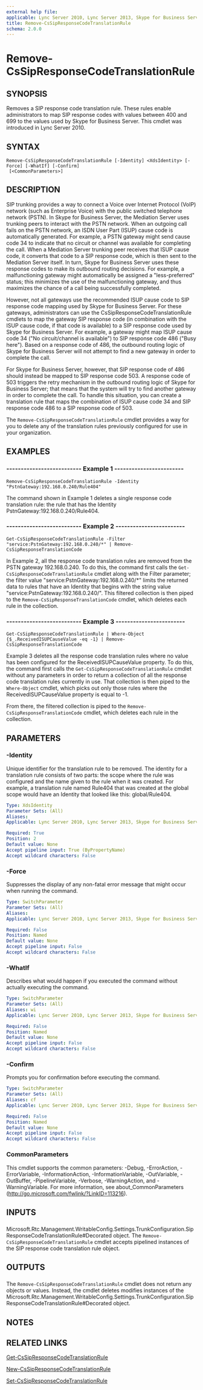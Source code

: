 ```yaml
---
external help file: 
applicable: Lync Server 2010, Lync Server 2013, Skype for Business Server 2015
title: Remove-CsSipResponseCodeTranslationRule
schema: 2.0.0
---
```


# Remove-CsSipResponseCodeTranslationRule

## SYNOPSIS
Removes a SIP response code translation rule.
These rules enable administrators to map SIP response codes with values between 400 and 699 to the values used by Skype for Business Server.
This cmdlet was introduced in Lync Server 2010.


## SYNTAX

```
Remove-CsSipResponseCodeTranslationRule [-Identity] <XdsIdentity> [-Force] [-WhatIf] [-Confirm]
 [<CommonParameters>]
```

## DESCRIPTION
SIP trunking provides a way to connect a Voice over Internet Protocol (VoIP) network (such as Enterprise Voice) with the public switched telephone network (PSTN).
In Skype for Business Server, the Mediation Server uses trunking peers to interact with the PSTN network.
When an outgoing call fails on the PSTN network, an ISDN User Part (ISUP) cause code is automatically generated.
For example, a PSTN gateway might send cause code 34 to indicate that no circuit or channel was available for completing the call.
When a Mediation Server trunking peer receives that ISUP cause code, it converts that code to a SIP response code, which is then sent to the Mediation Server itself.
In turn, Skype for Business Server uses these response codes to make its outbound routing decisions.
For example, a malfunctioning gateway might automatically be assigned a "less-preferred" status; this minimizes the use of the malfunctioning gateway, and thus maximizes the chance of a call being successfully completed.

However, not all gateways use the recommended ISUP cause code to SIP response code mapping used by Skype for Business Server.
For these gateways, administrators can use the CsSipResponseCodeTranslationRule cmdlets to map the gateway SIP response code (in combination with the ISUP cause code, if that code is available) to a SIP response code used by Skype for Business Server.
For example, a gateway might map ISUP cause code 34 ("No circuit/channel is available") to SIP response code 486 ("Busy here").
Based on a response code of 486, the outbound routing logic of Skype for Business Server will not attempt to find a new gateway in order to complete the call.

For Skype for Business Server, however, that SIP response code of 486 should instead be mapped to SIP response code 503.
A response code of 503 triggers the retry mechanism in the outbound routing logic of Skype for Business Server; that means that the system will try to find another gateway in order to complete the call.
To handle this situation, you can create a translation rule that maps the combination of ISUP cause code 34 and SIP response code 486 to a SIP response code of 503.

The `Remove-CsSipResponseCodeTranslationRule` cmdlet provides a way for you to delete any of the translation rules previously configured for use in your organization.


## EXAMPLES

### -------------------------- Example 1 ------------------------
```
Remove-CsSipResponseCodeTranslationRule -Identity "PstnGateway:192.168.0.240/Rule404"
```

The command shown in Example 1 deletes a single response code translation rule: the rule that has the Identity PstnGateway:192.168.0.240/Rule404.


### -------------------------- Example 2 ------------------------
```
Get-CsSipResponseCodeTranslationRule -Filter "service:PstnGateway:192.168.0.240/*" | Remove-CsSipResponseTranslationCode
```

In Example 2, all the response code translation rules are removed from the PSTN gateway 192.168.0.240.
To do this, the command first calls the `Get-CsSipResponseCodeTranslationRule` cmdlet along with the Filter parameter; the filter value "service:PstnGateway:192.168.0.240/*" limits the returned data to rules that have an Identity that begins with the string value "service:PstnGateway:192.168.0.240/".
This filtered collection is then piped to the `Remove-CsSipResponseTranslationCode` cmdlet, which deletes each rule in the collection.


### -------------------------- Example 3 ------------------------
```
Get-CsSipResponseCodeTranslationRule | Where-Object {$_.ReceivedISUPCauseValue -eq -1} | Remove-CsSipResponseTranslationCode
```

Example 3 deletes all the response code translation rules where no value has been configured for the ReceivedISUPCauseValue property.
To do this, the command first calls the `Get-CsSipResponseCodeTranslationRule` cmdlet without any parameters in order to return a collection of all the response code translation rules currently in use.
That collection is then piped to the `Where-Object` cmdlet, which picks out only those rules where the ReceivedISUPCauseValue property is equal to -1.

From there, the filtered collection is piped to the `Remove-CsSipResponseTranslationCode` cmdlet, which deletes each rule in the collection.


## PARAMETERS

### -Identity
Unique identifier for the translation rule to be removed.
The identity for a translation rule consists of two parts: the scope where the rule was configured and the name given to the rule when it was created.
For example, a translation rule named Rule404 that was created at the global scope would have an Identity that looked like this: global/Rule404.

```yaml
Type: XdsIdentity
Parameter Sets: (All)
Aliases: 
Applicable: Lync Server 2010, Lync Server 2013, Skype for Business Server 2015

Required: True
Position: 2
Default value: None
Accept pipeline input: True (ByPropertyName)
Accept wildcard characters: False
```

### -Force
Suppresses the display of any non-fatal error message that might occur when running the command.

```yaml
Type: SwitchParameter
Parameter Sets: (All)
Aliases: 
Applicable: Lync Server 2010, Lync Server 2013, Skype for Business Server 2015

Required: False
Position: Named
Default value: None
Accept pipeline input: False
Accept wildcard characters: False
```

### -WhatIf
Describes what would happen if you executed the command without actually executing the command.

```yaml
Type: SwitchParameter
Parameter Sets: (All)
Aliases: wi
Applicable: Lync Server 2010, Lync Server 2013, Skype for Business Server 2015

Required: False
Position: Named
Default value: None
Accept pipeline input: False
Accept wildcard characters: False
```

### -Confirm
Prompts you for confirmation before executing the command.

```yaml
Type: SwitchParameter
Parameter Sets: (All)
Aliases: cf
Applicable: Lync Server 2010, Lync Server 2013, Skype for Business Server 2015

Required: False
Position: Named
Default value: None
Accept pipeline input: False
Accept wildcard characters: False
```

### CommonParameters
This cmdlet supports the common parameters: -Debug, -ErrorAction, -ErrorVariable, -InformationAction, -InformationVariable, -OutVariable, -OutBuffer, -PipelineVariable, -Verbose, -WarningAction, and -WarningVariable. For more information, see about_CommonParameters (http://go.microsoft.com/fwlink/?LinkID=113216).

## INPUTS

###  
Microsoft.Rtc.Management.WritableConfig.Settings.TrunkConfiguration.SipResponseCodeTranslationRule#Decorated object.
The `Remove-CsSipResponseCodeTranslationRule` cmdlet accepts pipelined instances of the SIP response code translation rule object.

## OUTPUTS

###  
The `Remove-CsSipResponseCodeTranslationRule` cmdlet does not return any objects or values.
Instead, the cmdlet deletes modifies instances of the Microsoft.Rtc.Management.WritableConfig.Settings.TrunkConfiguration.SipResponseCodeTranslationRule#Decorated object.

## NOTES

## RELATED LINKS

[Get-CsSipResponseCodeTranslationRule](Get-CsSipResponseCodeTranslationRule.md)

[New-CsSipResponseCodeTranslationRule](New-CsSipResponseCodeTranslationRule.md)

[Set-CsSipResponseCodeTranslationRule](Set-CsSipResponseCodeTranslationRule.md)
